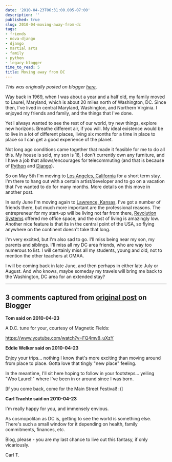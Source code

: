 ```yaml
---
date: '2010-04-23T06:31:00.005-07:00'
description: ''
published: true
slug: 2010-04-moving-away-from-dc
tags:
- friends
- nova-django
- django
- martial arts
- family
- python
- legacy-blogger
time_to_read: 5
title: Moving away from DC
---
```


*This was originally posted on blogger [here](https://pydanny.blogspot.com/2010/04/moving-away-from-dc.html)*.

Way back in 1969, when I was about a year and a half old, my family moved to Laurel, Maryland, which is about 20 miles north of Washington, DC. Since then, I've lived in central Maryland, Washington, and Northern Virginia. I enjoyed my friends and family, and the things that I've done.

Yet I always wanted to see the rest of our world, try new things, explore new horizons. Breathe different air, if you will. My ideal existence would be to live in a lot of different places, living six months for a time in place to place so I can get a good experience of the planet.

Not long ago conditions came together that made it feasible for me to do all this. My house is sold, my son is 18, I don't currently own any furniture, and I have a job that allows/encourages for telecommuting (and that is because of [Python](https://python.org) and [Django](https://djangoproject.com)). 

So on May 5th I'm moving to [Los Angeles, California](https://en.wikipedia.org/wiki/Los_Angeles_metropolitan_area) for a short term stay. I'm there to hang out with a certain artist/developer and to go on a vacation that I've wanted to do for many months. More details on this move in another post.
 
 
 
In early June I'm moving again to [Lawrence, Kansas](https://en.wikipedia.org/wiki/Lawrence,_Kansas). I've got a number of friends there, but much more important are the professional reasons. The entrepreneur for my start-up will be living not far from there,  [Revolution Systems](https://www.revsys.com/) offered me office space, and the cost of living is amazingly low. Another nice feature is that its in the central point of the USA, so flying anywhere on the continent doesn't take that long. 
 
 

 
 
I'm very excited, but I'm also sad to go. I'll miss being near my son, my parents and siblings. I'll miss all my DC area friends, who are way too numerous to list. I will certainly miss all my students, young and old, not to mention the other teachers at OMAA. 
 

 
 
I will be coming back in late June, and then perhaps in either late July or August. And who knows, maybe someday my travels will bring me back to the Washington, DC area for an extended stay? 


---

## 3 comments captured from [original post](https://pydanny.blogspot.com/2010/04/moving-away-from-dc.html) on Blogger

**Tom said on 2010-04-23**

A D.C. tune for your, courtesy of Magnetic Fields:

https://www.youtube.com/watch?v=FQ4mv8_uXzY

**Eddie Welker said on 2010-04-23**

Enjoy your trips... nothing I know that's more exciting than moving around from place to place.  Gotta love that tingly &quot;new place&quot; feeling.

In the meantime, I'll sit here hoping to follow in your footsteps... yelling &quot;Woo Laurel!&quot; where I've been in or around since I was born. 

[If you come back, come for the Main Street Festival! :)]

**Carl Trachte said on 2010-04-23**

I'm really happy for you, and immensely envious.

As cosmopolitan as DC is, getting to see the world is something else.  There's such a small window for it depending on health, family commitments, finances, etc.

Blog, please - you are my last chance to live out this fantasy, if only vicariously.

Carl T.

